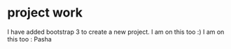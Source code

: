 project work
========
I have added bootstrap 3 to create a new project.
I am on this too :)
I am on this too : Pasha 
